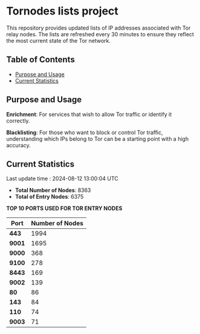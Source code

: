 # Tornodes lists project

This repository provides updated lists of IP addresses associated with Tor relay nodes. The lists are refreshed every 30 minutes to ensure they reflect the most current state of the Tor network.

## Table of Contents

- [Purpose and Usage](#purpose-and-usage)
- [Current Statistics](#current-statistics)


## Purpose and Usage

**Enrichment**: For services that wish to allow Tor traffic or identify it correctly.

**Blacklisting**: For those who want to block or control Tor traffic, understanding which IPs belong to Tor can be a starting point with a high accuracy.

## Current Statistics

Last update time : 2024-08-12 13:00:04 UTC

- **Total Number of Nodes**: 8363
- **Total of Entry Nodes**: 6375

**TOP 10 PORTS USED FOR TOR ENTRY NODES**

| **Port** | **Number of Nodes** |
|------|-----------------|
| **443**   | 1994  |
| **9001**   | 1695  |
| **9000**   | 368  |
| **9100**   | 278  |
| **8443**   | 169  |
| **9002**   | 139  |
| **80**   | 86  |
| **143**   | 84  |
| **110**   | 74  |
| **9003**   | 71  |

